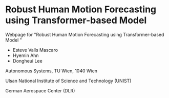 # Robust Human Motion Forecasting using Transformer-based Model

Webpage for "Robust Human Motion Forecasting using Transformer-based Model
"
- Esteve Valls Mascaro
- Hyemin Ahn
- Dongheui Lee

Autonomous Systems, TU Wien, 1040 Wien

Ulsan National Institute of Science and Technology (UNIST)

German Aerospace Center (DLR)
